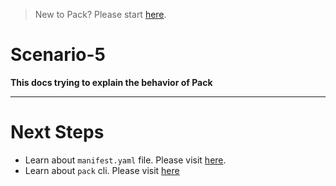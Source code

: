 > New to Pack? Please start [here](/docs/tutorials/README.md).

# Scenario-5

**This docs trying to explain the behavior of Pack**
***



# Next Steps

- Learn about `manifest.yaml` file. Please visit [here](/docs/tutorials/manifest.md).
- Learn about `pack` cli. Please visit [here](/docs/tutorials/cli.md)

